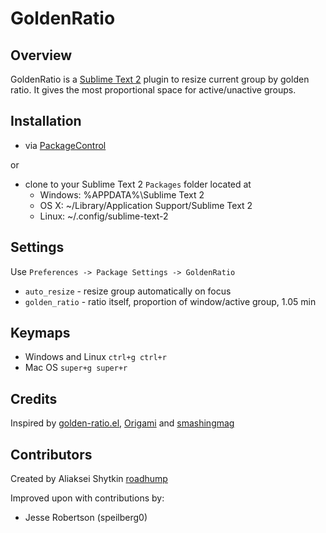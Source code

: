 GoldenRatio
===========

Overview
--------

GoldenRatio is a [Sublime Text 2](http://www.sublimetext.com/) plugin to resize current group by golden ratio. 
It gives the most proportional space for active/unactive groups.

Installation
------------

* via [PackageControl](http://wbond.net/sublime_packages/package_control)

or

* clone to your Sublime Text 2 `Packages` folder located at
    * Windows: %APPDATA%\Sublime Text 2
    * OS X: ~/Library/Application Support/Sublime Text 2
    * Linux: ~/.config/sublime-text-2


Settings
--------

Use `Preferences -> Package Settings -> GoldenRatio`

* `auto_resize` - resize group automatically on focus
* `golden_ratio` - ratio itself, proportion of window/active group, 1.05 min

Keymaps
-------

* Windows and Linux `ctrl+g ctrl+r` 
* Mac OS `super+g super+r`

Credits
-------

Inspired by [golden-ratio.el](https://github.com/roman/golden-ratio.el), [Origami](https://github.com/SublimeText/Origami) and [smashingmag](https://twitter.com/smashingmag)

Contributors
-----------

Created by Aliaksei Shytkin [roadhump](https://twitter.com/roadhump)

Improved upon with contributions by:

* Jesse Robertson (speilberg0)